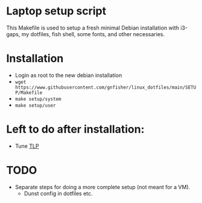 # Laptop setup script

This Makefile is used to setup a fresh minimal Debian installation with i3-gaps,
my dotfiles, fish shell, some fonts, and other necessaries.

# Installation

- Login as root to the new debian installation
- `wget
  https://www.githubusercontent.com/gnfisher/linux_dotfiles/main/SETUP/Makefile`
- `make setup/system`
- `make setup/user`

# Left to do after installation:

- Tune [TLP](https://linrunner.de/tlp/installation/debian.html)

# TODO

- Separate steps for doing a more complete setup (not meant for a VM).
  - Dunst config in dotfiles etc.
